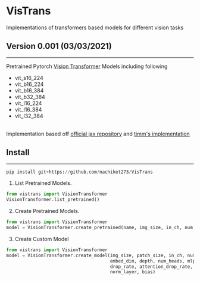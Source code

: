 # VisTrans
Implementations of transformers based models for different vision tasks

## Version 0.001 (03/03/2021)
-----------------------------
Pretrained Pytorch <a href="https://arxiv.org/abs/2010.11929">Vision Transformer</a> Models including following
<br>
* vit_s16_224
* vit_b16_224
* vit_b16_384
* vit_b32_384
* vit_l16_224
* vit_l16_384
* vit_l32_384
<br>
Implementation based off <a href=https://github.com/google-research/vision_transformer>official jax repository</a> and <a href="https://github.com/rwightman/pytorch-image-models/blob/master/timm/models/vision_transformer.py">timm's implementation</a><br>

## Install
---------------------
```Python
pip install git+https://github.com/nachiket273/VisTrans
```
1) List Pretrained Models.
```Python
from vistrans import VisionTransformer
VisionTransformer.list_pretrained()
```
2) Create Pretrained Models.
```Python
from vistrans import VisionTransformer
model = VisionTransformer.create_pretrained(name, img_size, in_ch, num_classes)
```
3) Create Custom Model
```Python
from vistrans import VisionTransformer
model = VisionTransformer.create_model(img_size, patch_size, in_ch, num_classes,
                                       embed_dim, depth, num_heads, mlp_ratio,
                                       drop_rate, attention_drop_rate, hybrid,
                                       norm_layer, bias)
```
